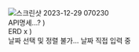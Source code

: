 ![스크린샷 2023-12-29 070230](https://github.com/9nh5/Todo/assets/151013731/09f1dd51-b7f7-4a17-bc45-fe08a4c598ed)
<br>
API명세...?
)
<br>
ERD  x
)
<br>
날짜 선택 및 정렬 불가... 날짜 직접 입력 중
